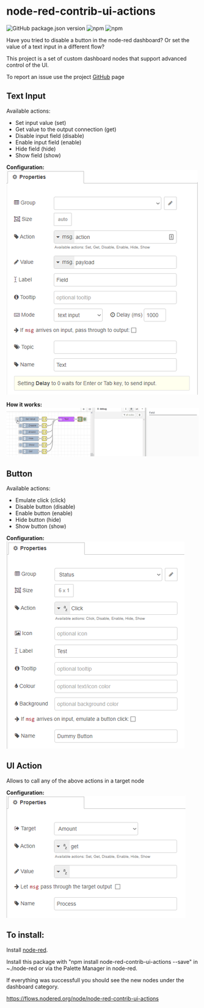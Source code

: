 # node-red-contrib-ui-actions

![GitHub package.json version](https://img.shields.io/github/package-json/v/tiagordc/node-red-contrib-ui-actions?label=package)
![npm](https://img.shields.io/npm/v/node-red-contrib-ui-actions)
![npm](https://img.shields.io/npm/dm/node-red-contrib-ui-actions)

Have you tried to disable a button in the node-red dashboard? Or set the value of a text input in a different flow?

This project is a set of custom dashboard nodes that support advanced control of the UI.

To report an issue use the project [GitHub](https://github.com/tiagordc/node-red-contrib-ui-actions/issues) page

## Text Input

Available actions:

* Set input value (set)
* Get value to the output connection (get)
* Disable input field (disable)
* Enable input field (enable)
* Hide field (hide)
* Show field (show)

**Configuration:**\
![configuration](https://raw.githubusercontent.com/tiagordc/node-red-contrib-ui-actions/master/text-input.png)

**How it works:**\
![text input](https://raw.githubusercontent.com/tiagordc/node-red-contrib-ui-actions/master/text-input.gif)

## Button

Available actions:

* Emulate click (click)
* Disable button (disable)
* Enable button (enable)
* Hide button (hide)
* Show button (show)

**Configuration:**\
![configuration](https://raw.githubusercontent.com/tiagordc/node-red-contrib-ui-actions/master/ui-button.png)

## UI Action

Allows to call any of the above actions in a target node

**Configuration:**\
![configuration](https://raw.githubusercontent.com/tiagordc/node-red-contrib-ui-actions/master/ui-action.png)

## To install: 

Install [node-red](https://nodered.org/).

Install this package with "npm install node-red-contrib-ui-actions --save" in ~./node-red or via the Palette Manager in node-red.

If everything was successfull you should see the new nodes under the dashboard category.

https://flows.nodered.org/node/node-red-contrib-ui-actions
